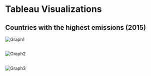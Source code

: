 # Tableau Visualizations
## Countries with the highest emissions (2015)
![Graph1](https://github.com/isaiaherb/global-sustainability-montioring/blob/main/images/Screenshot%202024-07-01%20230529.png?raw=true)
##
![Graph2]()
##
![Graph3]()
